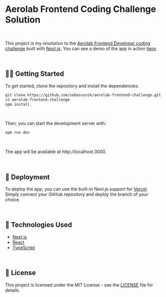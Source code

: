 # Aerolab Frontend Coding Challenge Solution

<br/>

This project is my resolution to the [Aerolab Frontend Developer coding challenge](https://github.com/Aerolab/frontend-developer-coding-challenge) built with [Next.js](https://nextjs.org/). You can see a demo of the app in action [here](https://aerolab-frontend-challenge-sebasusnik.vercel.app/).

<br/>

## 👨‍💻 Getting Started

To get started, clone the repository and install the dependencies:

```bash
git clone https://github.com/sebasusnik/aerolab-frontend-challenge.git
cd aerolab-frontend-challenge
npm install
```

<br/>

Then, you can start the development server with:

```bash
npm run dev
```

<br/>

The app will be available at http://localhost:3000.

<br/>

## 🚀 Deployment

To deploy the app, you can use the built-in Next.js support for [Vercel](https://vercel.com/). Simply connect your GitHub repository and deploy the branch of your choice.

<br/>

## 🧱 Technologies Used

- [Next.js](https://nextjs.org/)
- [React](https://reactjs.org/)
- [TypeScript](https://www.typescriptlang.org/)

<br/>

## 📜 License

This project is licensed under the MIT License - see the [LICENSE](LICENSE) file for details.